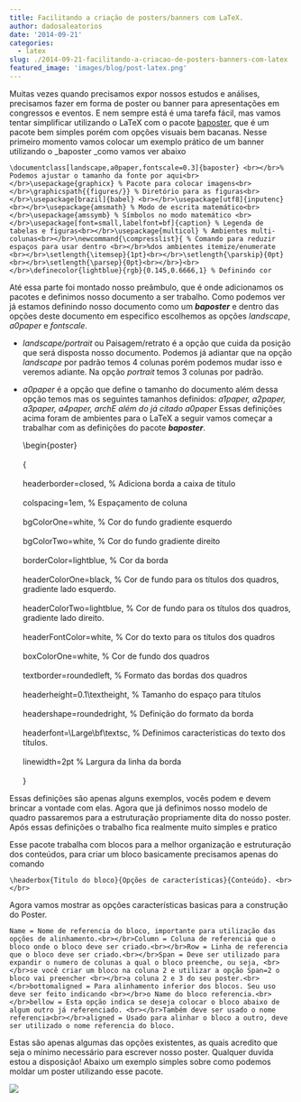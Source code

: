 ```yaml
---
title: Facilitando a criação de posters/banners com LaTeX.
author: dadosaleatorios
date: '2014-09-21'
categories:
  - latex
slug: ./2014-09-21-facilitando-a-criacao-de-posters-banners-com-latex
featured_image: 'images/blog/post-latex.png'
---
```


Muitas vezes quando precisamos expor nossos estudos e análises, precisamos fazer em forma de poster ou banner para apresentações em congressos e eventos.
E nem sempre está é uma tarefa fácil, mas vamos tentar simplificar utilizando o LaTeX com o pacote [baposter](http://www.brian-amberg.de/uni/poster/baposter/baposter_guide.pdf), que é um pacote bem simples porém com opções visuais bem bacanas.
Nesse primeiro momento vamos colocar um exemplo prático de um banner utilizando o _baposter _como vamos ver abaixo

    \documentclass[landscape,a0paper,fontscale=0.3]{baposter} <br></br>% Podemos ajustar o tamanho da fonte por aqui<br></br>\usepackage{graphicx} % Pacote para colocar imagens<br></br>\graphicspath{{figures/}} % Diretório para as figuras<br></br>\usepackage[brazil]{babel} <br></br>\usepackage[utf8]{inputenc} <br></br>\usepackage{amsmath} % Modo de escrita matemático<br></br>\usepackage{amssymb} % Símbolos no modo matemático <br></br>\usepackage[font=small,labelfont=bf]{caption} % Legenda de tabelas e figuras<br></br>\usepackage{multicol} % Ambientes multi-colunas<br></br>\newcommand{\compresslist}{ % Comando para reduzir espaços para usar dentro <br></br>%dos ambientes itemize/enumerate <br></br>\setlength{\itemsep}{1pt}<br></br>\setlength{\parskip}{0pt}<br></br>\setlength{\parsep}{0pt}<br></br>}<br></br>\definecolor{lightblue}{rgb}{0.145,0.6666,1} % Definindo cor

Até essa parte foi montado nosso preâmbulo, que é onde adicionamos os pacotes e definimos nosso documento a ser trabalho. Como podemos ver já estamos definindo nosso documento como um _**baposter**_ e dentro das opções deste documento em especifico escolhemos as opções _landscape_, _a0paper_ e _fontscale_.

  * _landscape/portrait_ ou Paisagem/retrato é a opção que cuida da posição que será disposta nosso documento. Podemos já adiantar que na opção _landscape_ por padrão temos 4 colunas porém podemos mudar isso e veremos adiante. Na opção _portrait_ temos 3 colunas por padrão.
  * _a0paper_ é a opção que define o tamanho do documento além dessa opção temos mas os seguintes tamanhos definidos:  _a1paper, a2paper, a3paper, a4paper, archE _além do já citado_ a0paper_
Essas definições acima foram de ambientes para o LaTeX a seguir vamos começar a trabalhar com as definições do pacote  _**baposter**_.

    \begin{poster}<br></br>{<br></br>headerborder=closed, % Adiciona borda a caixa de titulo<br></br>colspacing=1em, % Espaçamento de coluna<br></br>bgColorOne=white, % Cor do fundo gradiente esquerdo<br></br>bgColorTwo=white, % Cor do fundo gradiente direito<br></br>borderColor=lightblue, % Cor da borda<br></br>headerColorOne=black, % Cor de fundo para os títulos dos quadros, gradiente lado esquerdo.<br></br>headerColorTwo=lightblue, % Cor de fundo para os títulos dos quadros, gradiente lado direito.<br></br>headerFontColor=white, % Cor do texto para os títulos dos quadros<br></br>boxColorOne=white, % Cor de fundo dos quadros<br></br>textborder=roundedleft, % Formato das bordas dos quadros<br></br>headerheight=0.1\textheight, % Tamanho do espaço para títulos<br></br>headershape=roundedright, % Definição do formato da borda<br></br>headerfont=\Large\bf\textsc, % Definimos características do texto dos títulos.<br></br>linewidth=2pt % Largura da linha da borda<br></br>}

Essas definições são apenas alguns exemplos, vocês podem e devem brincar a vontade com elas. Agora que já definimos nosso modelo de quadro passaremos para a estruturação propriamente dita do nosso poster.
Após essas definições o trabalho fica realmente muito simples e pratico

Esse pacote trabalha com blocos para a melhor organização e estruturação dos conteúdos, para criar um bloco basicamente precisamos apenas do comando

    \headerbox{Titulo do bloco}{Opções de características}{Conteúdo}. <br></br>

Agora vamos mostrar as opções características basicas para a construção do Poster.

    Name = Nome de referencia do bloco, importante para utilização das opções de alinhamento.<br></br>Column = Coluna de referencia que o bloco onde o bloco deve ser criado.<br></br>Row = Linha de referencia que o bloco deve ser criado.<br></br>Span = Deve ser utilizado para expandir o numero de colunas a qual o bloco preenche, ou seja, <br></br>se você criar um bloco na coluna 2 e utilizar a opção Span=2 o bloco vai preencher <br></br>a coluna 2 e 3 do seu poster.<br></br>bottomaligned = Para alinhamento inferior dos blocos. Seu uso deve ser feito indicando <br></br>o Name do bloco referencia.<br></br>bellow = Esta opção indica se deseja colocar o bloco abaixo de algum outro já referenciado. <br></br>Também deve ser usado o nome referencia<br></br>aligned = Usado para alinhar o bloco a outro, deve ser utilizado o nome referencia do bloco.

Estas são apenas algumas das opções existentes, as quais acredito que seja o mínimo necessário  para escrever nosso poster.
Qualquer duvida estou a disposição!
Abaixo um exemplo simples sobre como podemos moldar um poster utilizando esse pacote.

![](https://dadosaleatorios.files.wordpress.com/2014/09/23cd1-conference_poster_4.png)
